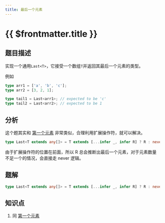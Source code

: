 ```yaml
---
title: 最后一个元素
---
```


# {{ $frontmatter.title }}

## 题目描述

实现一个通用`Last<T>`，它接受一个数组`T`并返回其最后一个元素的类型。

例如

```ts
type arr1 = ['a', 'b', 'c'];
type arr2 = [3, 2, 1];

type tail1 = Last<arr1>; // expected to be 'c'
type tail2 = Last<arr2>; // expected to be 1
```

## 分析

这个题其实和 [第一个元素](/basic/第一个元素.md) 非常类似，合理利用扩展操作符，就可以解决。

```ts
type Last<T extends any[]> = T extends [...infer _, infer R] ? R : never;
```

由于扩展操作符的位置在前面，所以 R 总会推断出最后一个元素，对于元素数量不足一个的情况，会直接走 never 逻辑。

## 题解

```ts
type Last<T extends any[]> = T extends [...infer _, infer R] ? R : never;
```

## 知识点

1. 同 [第一个元素](/basic/第一个元素.md)